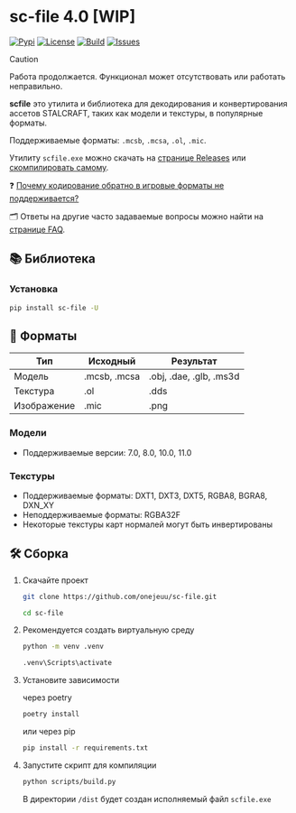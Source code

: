 # sc-file 4.0 [WIP]

[![Pypi](https://img.shields.io/pypi/v/sc-file.svg)](https://pypi.org/project/sc-file)
[![License](https://img.shields.io/github/license/onejeuu/sc-file)](https://opensource.org/licenses/MIT)
[![Build](https://img.shields.io/github/actions/workflow/status/onejeuu/sc-file/build.yml)](https://github.com/onejeuu/sc-file/actions/workflows/build.yml)
[![Issues](https://img.shields.io/github/issues/onejeuu/sc-file)](https://github.com/onejeuu/sc-file/issues)

> [!CAUTION]
> Работа продолжается. Функционал может отсутствовать или работать неправильно.

**scfile** это утилита и библиотека для декодирования и конвертирования ассетов STALCRAFT, таких как модели и текстуры, в популярные форматы.

Поддерживаемые форматы: `.mcsb`, `.mcsa`, `.ol`, `.mic`.

Утилиту `scfile.exe` можно скачать на [странице Releases](https://github.com/onejeuu/sc-file/releases) или [скомпилировать самому](https://github.com/onejeuu/sc-file/blob/4.0-dev/README_RU.md#%EF%B8%8F-%D1%81%D0%B1%D0%BE%D1%80%D0%BA%D0%B0).

❓ [Почему кодирование обратно в игровые форматы не поддерживается?](https://github.com/onejeuu/sc-file/blob/4.0-dev/FAQ_RU.md#%D0%B2-%D0%BA%D0%B0%D0%BA-%D0%B7%D0%B0%D0%BA%D0%BE%D0%B4%D0%B8%D1%80%D0%BE%D0%B2%D0%B0%D1%82%D1%8C-%D1%84%D0%B0%D0%B9%D0%BB-%D0%BE%D0%B1%D1%80%D0%B0%D1%82%D0%BD%D0%BE-%D0%B2-%D1%84%D0%BE%D1%80%D0%BC%D0%B0%D1%82-%D0%B8%D0%B3%D1%80%D1%8B)

🗂 Ответы на другие часто задаваемые вопросы можно найти на [странице FAQ](FAQ_RU.md).

## 📚 Библиотека

### Установка

```bash
pip install sc-file -U
```

## 📁 Форматы

| Тип         | Исходный     | Результат               |
| ----------- | ------------ | ----------------------- |
| Модель      | .mcsb, .mcsa | .obj, .dae, .glb, .ms3d |
| Текстура    | .ol          | .dds                    |
| Изображение | .mic         | .png                    |

### Модели

- Поддерживаемые версии: 7.0, 8.0, 10.0, 11.0

### Текстуры

- Поддерживаемые форматы: DXT1, DXT3, DXT5, RGBA8, BGRA8, DXN_XY
- Неподдерживаемые форматы: RGBA32F
- Некоторые текстуры карт нормалей могут быть инвертированы

## 🛠️ Сборка

1. Скачайте проект

   ```bash
   git clone https://github.com/onejeuu/sc-file.git
   ```

   ```bash
   cd sc-file
   ```

2. Рекомендуется создать виртуальную среду

   ```bash
   python -m venv .venv
   ```

   ```bash
   .venv\Scripts\activate
   ```

3. Установите зависимости

   через poetry

   ```bash
   poetry install
   ```

   или через pip

   ```bash
   pip install -r requirements.txt
   ```

4. Запустите скрипт для компиляции

   ```bash
   python scripts/build.py
   ```

   В директории `/dist` будет создан исполняемый файл `scfile.exe`
